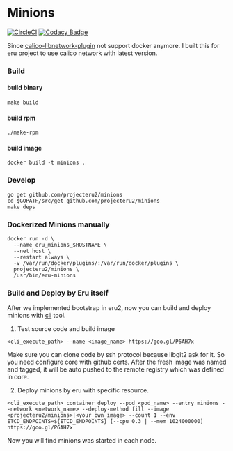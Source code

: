 Minions
=======

[![CircleCI](https://circleci.com/gh/projecteru2/minions.svg?style=shield)](https://circleci.com/gh/projecteru2/minions)
[![Codacy Badge](https://api.codacy.com/project/badge/Grade/d4cf457004844c0f80bb372237159e70)](https://www.codacy.com/app/projecteru2/minions?utm_source=github.com&amp;utm_medium=referral&amp;utm_content=projecteru2/minions&amp;utm_campaign=Badge_Grade)

Since [calico-libnetwork-plugin](https://github.com/projectcalico/libnetwork-plugin) not support docker anymore. I built this for eru project to use calico network with latest version.

### Build

#### build binary

`make build`

#### build rpm

`./make-rpm`

#### build image

`docker build -t minions .`

### Develop

```shell
go get github.com/projecteru2/minions
cd $GOPATH/src/get github.com/projecteru2/minions
make deps
```

### Dockerized Minions manually

```shell
docker run -d \
  --name eru_minions_$HOSTNAME \
  --net host \
  --restart always \
  -v /var/run/docker/plugins/:/var/run/docker/plugins \
  projecteru2/minions \
  /usr/bin/eru-minions
```

### Build and Deploy by Eru itself

After we implemented bootstrap in eru2, now you can build and deploy minions with [cli](https://github.com/projecteru2/cli) tool.

1. Test source code and build image

```shell
<cli_execute_path> --name <image_name> https://goo.gl/P6AH7x
```

Make sure you can clone code by ssh protocol because libgit2 ask for it. So you need configure core with github certs. After the fresh image was named and tagged, it will be auto pushed to the remote registry which was defined in core.

2. Deploy minions by eru with specific resource.

```shell
<cli_execute_path> container deploy --pod <pod_name> --entry minions --network <network_name> --deploy-method fill --image <projecteru2/minions>|<your_own_image> --count 1 --env ETCD_ENDPOINTS=${ETCD_ENDPOINTS} [--cpu 0.3 | --mem 1024000000] https://goo.gl/P6AH7x
```

Now you will find minions was started in each node.
